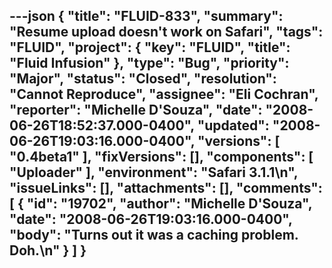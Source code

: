 ---json
{
  "title": "FLUID-833",
  "summary": "Resume upload doesn't work on Safari",
  "tags": "FLUID",
  "project": {
    "key": "FLUID",
    "title": "Fluid Infusion"
  },
  "type": "Bug",
  "priority": "Major",
  "status": "Closed",
  "resolution": "Cannot Reproduce",
  "assignee": "Eli Cochran",
  "reporter": "Michelle D'Souza",
  "date": "2008-06-26T18:52:37.000-0400",
  "updated": "2008-06-26T19:03:16.000-0400",
  "versions": [
    "0.4beta1"
  ],
  "fixVersions": [],
  "components": [
    "Uploader"
  ],
  "environment": "Safari 3.1.1\n",
  "issueLinks": [],
  "attachments": [],
  "comments": [
    {
      "id": "19702",
      "author": "Michelle D'Souza",
      "date": "2008-06-26T19:03:16.000-0400",
      "body": "Turns out it was a caching problem. Doh.\n"
    }
  ]
}
---

        